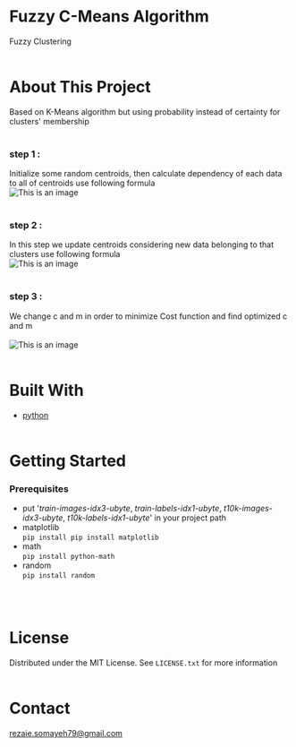 # Fuzzy C-Means Algorithm
Fuzzy Clustering 
<br /><br />

# About This Project
Based on K-Means algorithm but using probability instead of certainty for clusters' membership<br /><br />

### step 1 :<br />
Initialize some random centroids, then calculate dependency of each data to all of centroids use following formula<br />
![This is an image](https://s4.uupload.ir/files/screenshot_from_2021-12-17_14-54-48_zksk.png)<br /><br />

### step 2 :<br />
In this step we update centroids considering new data belonging to that clusters use following formula<br />
![This is an image](https://s4.uupload.ir/files/screenshot_from_2021-12-17_14-57-37_boiu.png)<br /><br />

### step 3 :<br />
We change c and m in order to minimize Cost function and find optimized c and m<br /><br />
![This is an image](https://s4.uupload.ir/files/screenshot_from_2021-12-17_15-01-40_od4h.png)<br /><br />

# Built With
- [python](https://www.python.org/) <br /><br />

# Getting Started
### Prerequisites
- put '_train-images-idx3-ubyte_, _train-labels-idx1-ubyte_, _t10k-images-idx3-ubyte_, _t10k-labels-idx1-ubyte_' in your project path
- matplotlib <br />
    `pip install pip install matplotlib`
- math <br />
    `pip install python-math`
- random <br />
    `pip install random`
    
<br /><br />
# License
Distributed under the MIT License. See `LICENSE.txt` for more information
<br /><br />

# Contact
rezaie.somayeh79@gmail.com
